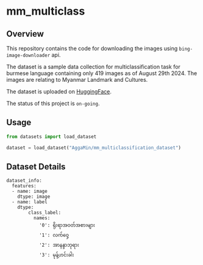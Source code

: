 # mm_multiclass

## Overview
This repository contains the code for downloading the images using <code>bing-image-downloader</code> api.

The dataset is a sample data collection for multiclassification task for burmese language containing only 419 images as of August 29th 2024. The images are relating to Myanmar Landmark and Cultures.

The dataset is uploaded on [HuggingFace](https://huggingface.co/datasets/AggaMin/mm_multiclassification_dataset).

The status of this project is <code>on-going</code>.

## Usage

```python
from datasets import load_dataset

dataset = load_dataset("AggaMin/mm_multiclassification_dataset")
```

## Dataset Details
```shell
dataset_info:
  features:
  - name: image
    dtype: image
  - name: label
    dtype:
        class_label:
          names:
            '0': ရိုးရာအဝတ်အစားများ
            '1': လက်ဝှေ့
            '2': အာနန္ဒာဘုရား
            '3': မုန့်ဟင်းခါး
```

